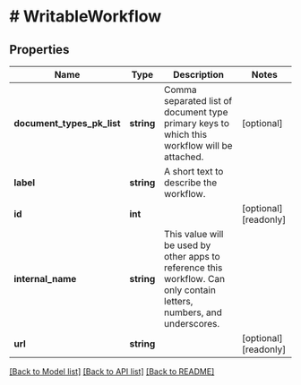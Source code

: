 # # WritableWorkflow

## Properties

Name | Type | Description | Notes
------------ | ------------- | ------------- | -------------
**document_types_pk_list** | **string** | Comma separated list of document type primary keys to which this workflow will be attached. | [optional] 
**label** | **string** | A short text to describe the workflow. | 
**id** | **int** |  | [optional] [readonly] 
**internal_name** | **string** | This value will be used by other apps to reference this workflow. Can only contain letters, numbers, and underscores. | 
**url** | **string** |  | [optional] [readonly] 

[[Back to Model list]](../../README.md#documentation-for-models) [[Back to API list]](../../README.md#documentation-for-api-endpoints) [[Back to README]](../../README.md)


